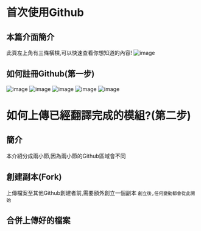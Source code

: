 #  首次使用Github
## 本篇介面簡介
此頁左上角有三條橫槓,可以快速查看你想知道的內容!
![image](https://user-images.githubusercontent.com/75469306/211250030-a9d96cb9-7ad4-48b5-ab46-212b928abcff.png)
## 如何註冊Github(第一步)
![image](https://user-images.githubusercontent.com/75469306/211249607-508d2cb6-b261-40c0-865b-f230ee00fd16.jpg)
![image](https://user-images.githubusercontent.com/75469306/211249610-f2ab4065-d0f6-44ff-a7c3-947e32897577.jpg)
![image](https://user-images.githubusercontent.com/75469306/211249614-611b17a1-b88f-4092-9c42-c5eb6403a1ff.jpg)
![image](https://user-images.githubusercontent.com/75469306/211249617-9887382a-3ded-43c2-bd80-d650aa3d48a5.jpg)
![image](https://user-images.githubusercontent.com/75469306/211249604-fbf0eced-f59d-4909-b690-87b604031049.jpg)
# 如何上傳已經翻譯完成的模組?(第二步)
## 簡介
本介紹分成兩小節,因為兩小節的Github區域會不同
## 創建副本(Fork)
上傳檔案至其他Github創建者前,需要額外創立一個副本 
`創立後,任何變動都會從此開始`
## 合併上傳好的檔案
